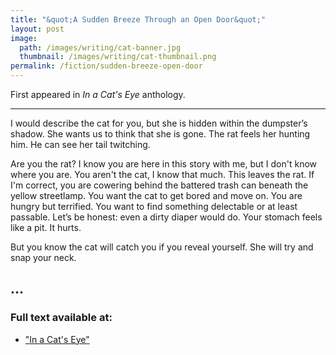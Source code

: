 ```yaml
---
title: "&quot;A Sudden Breeze Through an Open Door&quot;"
layout: post
image:
  path: /images/writing/cat-banner.jpg
  thumbnail: /images/writing/cat-thumbnail.png
permalink: /fiction/sudden-breeze-open-door
---
```

First appeared in *In a Cat's Eye* anthology.

---

I would describe the cat for you, but she is hidden within the dumpster’s shadow.  She wants us to think that she is gone.  The rat feels her hunting him.  He can see her tail twitching.

Are you the rat?  I know you are here in this story with me, but I don't know where you are.  You aren't the cat, I know that much.  This leaves the rat.  If I'm correct, you are cowering behind the battered trash can beneath the yellow streetlamp.  You want the cat to get bored and move on.  You are hungry but terrified.  You want to find something delectable or at least passable.  Let’s be honest: even a dirty diaper would do.  Your stomach feels like a pit.  It hurts.

But you know the cat will catch you if you reveal yourself.  She will try and snap your neck.

...
---
### Full text available at:
- ["In a Cat's Eye"](https://www.amazon.com/dp/1941559123)
